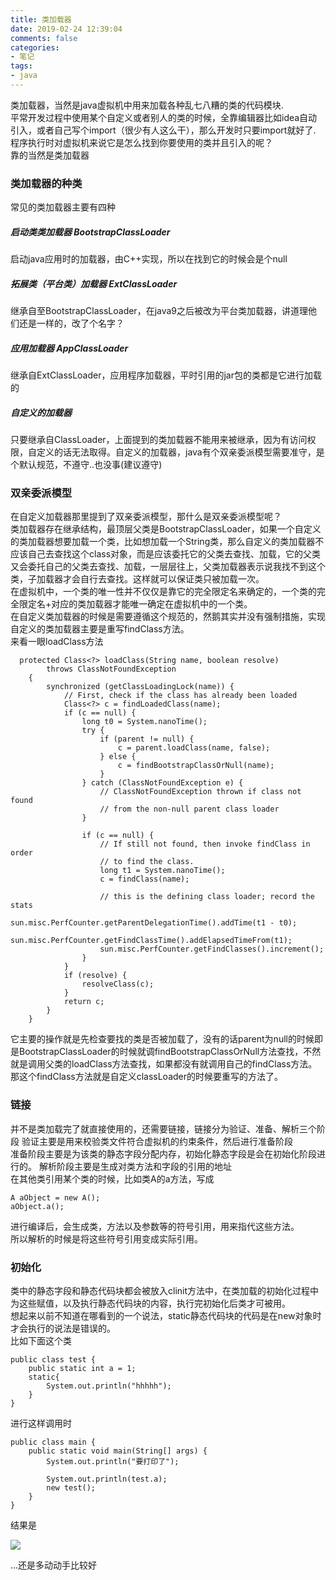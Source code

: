 ```yaml
---
title: 类加载器
date: 2019-02-24 12:39:04
comments: false
categories: 
- 笔记
tags: 
- java
---
```


类加载器，当然是java虚拟机中用来加载各种乱七八糟的类的代码模块.  
平常开发过程中使用某个自定义或者别人的类的时候，全靠编辑器比如idea自动引入，或者自己写个import（很少有人这么干），那么开发时只要import就好了.  
程序执行时对虚拟机来说它是怎么找到你要使用的类并且引入的呢？  
靠的当然是类加载器  
<!-- more -->
### 类加载器的种类  

常见的类加载器主要有四种  

##### 启动类类加载器 BootstrapClassLoader   
启动java应用时的加载器，由C++实现，所以在找到它的时候会是个null
##### 拓展类（平台类）加载器 ExtClassLoader  
继承自至BootstrapClassLoader，在java9之后被改为平台类加载器，讲道理他们还是一样的，改了个名字？  
##### 应用加载器 AppClassLoader  
继承自ExtClassLoader，应用程序加载器，平时引用的jar包的类都是它进行加载的   
##### 自定义的加载器  
只要继承自ClassLoader，上面提到的类加载器不能用来被继承，因为有访问权限，自定义的话无法取得。自定义的加载器，java有个双亲委派模型需要准守，是个默认规范，不遵守..也没事(建议遵守)  
###  双亲委派模型   
在自定义加载器那里提到了双亲委派模型，那什么是双亲委派模型呢？    
类加载器存在继承结构，最顶层父类是BootstrapClassLoader，如果一个自定义的类加载器想要加载一个类，比如想加载一个String类，那么自定义的类加载器不应该自己去查找这个class对象，而是应该委托它的父类去查找、加载，它的父类又会委托自己的父类去查找、加载，一层层往上，父类加载器表示说我找不到这个类，子加载器才会自行去查找。这样就可以保证类只被加载一次。  
在虚拟机中，一个类的唯一性并不仅仅是靠它的完全限定名来确定的，一个类的完全限定名+对应的类加载器才能唯一确定在虚拟机中的一个类。  
在自定义类加载器的时候是需要遵循这个规范的，然鹅其实并没有强制措施，实现自定义的类加载器主要是重写findClass方法。  
来看一眼loadClass方法  
```  
  protected Class<?> loadClass(String name, boolean resolve)
        throws ClassNotFoundException
    {
        synchronized (getClassLoadingLock(name)) {
            // First, check if the class has already been loaded
            Class<?> c = findLoadedClass(name);
            if (c == null) {
                long t0 = System.nanoTime();
                try {
                    if (parent != null) {
                        c = parent.loadClass(name, false);
                    } else {
                        c = findBootstrapClassOrNull(name);
                    }
                } catch (ClassNotFoundException e) {
                    // ClassNotFoundException thrown if class not found
                    // from the non-null parent class loader
                }

                if (c == null) {
                    // If still not found, then invoke findClass in order
                    // to find the class.
                    long t1 = System.nanoTime();
                    c = findClass(name);

                    // this is the defining class loader; record the stats
                    sun.misc.PerfCounter.getParentDelegationTime().addTime(t1 - t0);
                    sun.misc.PerfCounter.getFindClassTime().addElapsedTimeFrom(t1);
                    sun.misc.PerfCounter.getFindClasses().increment();
                }
            }
            if (resolve) {
                resolveClass(c);
            }
            return c;
        }
    }

```
它主要的操作就是先检查要找的类是否被加载了，没有的话parent为null的时候即是BootstrapClassLoader的时候就调findBootstrapClassOrNull方法查找，不然就是调用父类的loadClass方法查找，如果都没有就调用自己的findClass方法。     
那这个findClass方法就是自定义classLoader的时候要重写的方法了。     
### 链接
并不是类加载完了就直接使用的，还需要链接，链接分为验证、准备、解析三个阶段
验证主要是用来校验类文件符合虚拟机的约束条件，然后进行准备阶段  
准备阶段主要是为该类的静态字段分配内存，初始化静态字段是会在初始化阶段进行的。
解析阶段主要是生成对类方法和字段的引用的地址  
在其他类引用某个类的时候，比如类A的a方法，写成  
```
A aObject = new A();
aObject.a();
```
进行编译后，会生成类，方法以及参数等的符号引用，用来指代这些方法。  
所以解析的时候是将这些符号引用变成实际引用。  
### 初始化  
类中的静态字段和静态代码块都会被放入clinit方法中，在类加载的初始化过程中为这些赋值，以及执行静态代码块的内容，执行完初始化后类才可被用。  
想起来以前不知道在哪看到的一个说法，static静态代码块的代码是在new对象时才会执行的说法是错误的。  
比如下面这个类  
```  
public class test {
    public static int a = 1;
    static{
        System.out.println("hhhhh");
    }
}
```
进行这样调用时  
```  
public class main {
    public static void main(String[] args) {
        System.out.println("要打印了");

        System.out.println(test.a);
        new test();
    }
}
```
结果是    

![](/images/imageForPost/类加载器-pic-1.png)

...还是多动动手比较好




